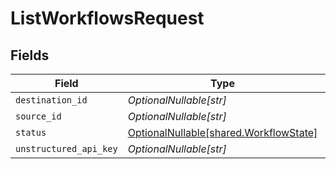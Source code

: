 # ListWorkflowsRequest


## Fields

| Field                                                                          | Type                                                                           | Required                                                                       | Description                                                                    |
| ------------------------------------------------------------------------------ | ------------------------------------------------------------------------------ | ------------------------------------------------------------------------------ | ------------------------------------------------------------------------------ |
| `destination_id`                                                               | *OptionalNullable[str]*                                                        | :heavy_minus_sign:                                                             | N/A                                                                            |
| `source_id`                                                                    | *OptionalNullable[str]*                                                        | :heavy_minus_sign:                                                             | N/A                                                                            |
| `status`                                                                       | [OptionalNullable[shared.WorkflowState]](../../models/shared/workflowstate.md) | :heavy_minus_sign:                                                             | N/A                                                                            |
| `unstructured_api_key`                                                         | *OptionalNullable[str]*                                                        | :heavy_minus_sign:                                                             | N/A                                                                            |